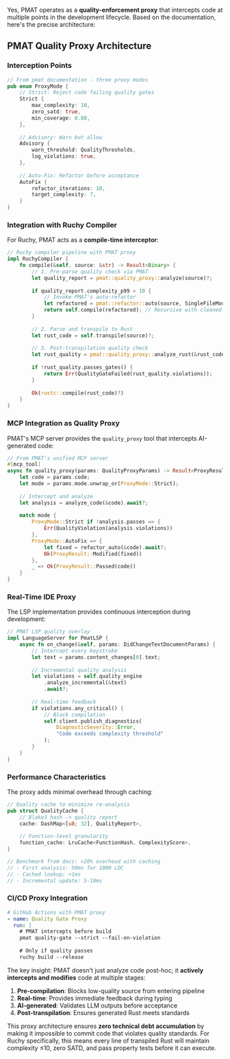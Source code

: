 Yes, PMAT operates as a **quality-enforcement proxy** that intercepts code at multiple points in the development lifecycle. Based on the documentation, here's the precise architecture:

## PMAT Quality Proxy Architecture

### Interception Points

```rust
// From pmat documentation - three proxy modes
pub enum ProxyMode {
    // Strict: Reject code failing quality gates
    Strict { 
        max_complexity: 10,
        zero_satd: true,
        min_coverage: 0.80,
    },
    
    // Advisory: Warn but allow
    Advisory {
        warn_threshold: QualityThresholds,
        log_violations: true,
    },
    
    // Auto-Fix: Refactor before acceptance
    AutoFix {
        refactor_iterations: 10,
        target_complexity: 7,
    }
}
```

### Integration with Ruchy Compiler

For Ruchy, PMAT acts as a **compile-time interceptor**:

```rust
// Ruchy compiler pipeline with PMAT proxy
impl RuchyCompiler {
    fn compile(&self, source: &str) -> Result<Binary> {
        // 1. Pre-parse quality check via PMAT
        let quality_report = pmat::quality_proxy::analyze(source)?;
        
        if quality_report.complexity_p99 > 10 {
            // Invoke PMAT's auto-refactor
            let refactored = pmat::refactor::auto(source, SingleFileMode)?;
            return self.compile(refactored); // Recursive with cleaned code
        }
        
        // 2. Parse and transpile to Rust
        let rust_code = self.transpile(source)?;
        
        // 3. Post-transpilation quality check
        let rust_quality = pmat::quality_proxy::analyze_rust(&rust_code)?;
        
        if !rust_quality.passes_gates() {
            return Err(QualityGateFailed(rust_quality.violations));
        }
        
        Ok(rustc::compile(rust_code)?)
    }
}
```

### MCP Integration as Quality Proxy

PMAT's MCP server provides the `quality_proxy` tool that intercepts AI-generated code:

```rust
// From PMAT's unified MCP server
#[mcp_tool]
async fn quality_proxy(params: QualityProxyParams) -> Result<ProxyResult> {
    let code = params.code;
    let mode = params.mode.unwrap_or(ProxyMode::Strict);
    
    // Intercept and analyze
    let analysis = analyze_code(&code).await?;
    
    match mode {
        ProxyMode::Strict if !analysis.passes => {
            Err(QualityViolation(analysis.violations))
        },
        ProxyMode::AutoFix => {
            let fixed = refactor_auto(&code).await?;
            Ok(ProxyResult::Modified(fixed))
        },
        _ => Ok(ProxyResult::Passed(code))
    }
}
```

### Real-Time IDE Proxy

The LSP implementation provides continuous interception during development:

```rust
// PMAT LSP quality overlay
impl LanguageServer for PmatLSP {
    async fn on_change(&self, params: DidChangeTextDocumentParams) {
        // Intercept every keystroke
        let text = params.content_changes[0].text;
        
        // Incremental quality analysis
        let violations = self.quality_engine
            .analyze_incremental(&text)
            .await?;
        
        // Real-time feedback
        if violations.any_critical() {
            // Block compilation
            self.client.publish_diagnostics(
                DiagnosticSeverity::Error,
                "Code exceeds complexity threshold"
            );
        }
    }
}
```

### Performance Characteristics

The proxy adds minimal overhead through caching:

```rust
// Quality cache to minimize re-analysis
pub struct QualityCache {
    // Blake3 hash -> quality report
    cache: DashMap<[u8; 32], QualityReport>,
    
    // Function-level granularity
    function_cache: LruCache<FunctionHash, ComplexityScore>,
}

// Benchmark from docs: <20% overhead with caching
// - First analysis: 50ms for 1000 LOC
// - Cached lookup: <1ms
// - Incremental update: 5-10ms
```

### CI/CD Proxy Integration

```yaml
# GitHub Actions with PMAT proxy
- name: Quality Gate Proxy
  run: |
    # PMAT intercepts before build
    pmat quality-gate --strict --fail-on-violation
    
    # Only if quality passes
    ruchy build --release
```

The key insight: PMAT doesn't just analyze code post-hoc; it **actively intercepts and modifies** code at multiple stages:

1. **Pre-compilation**: Blocks low-quality source from entering pipeline
2. **Real-time**: Provides immediate feedback during typing
3. **AI-generated**: Validates LLM outputs before acceptance
4. **Post-transpilation**: Ensures generated Rust meets standards

This proxy architecture ensures **zero technical debt accumulation** by making it impossible to commit code that violates quality standards. For Ruchy specifically, this means every line of transpiled Rust will maintain complexity ≤10, zero SATD, and pass property tests before it can execute.